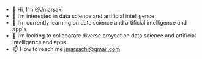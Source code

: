 - 👋 Hi, I’m @Jmarsaki
- 👀 I’m interested in data science and artificial intelligence
- 🌱 I’m currently learning on data science and artificial intelligence and app's
- 💞️ I’m looking to collaborate diverse proyect on data science and artificial intelligence and apps
- 📫 How to reach me jmarsachi@gmail.com

<!---
Jmarsaki/Jmarsaki is a ✨ special ✨ repository because its `README.md` (this file) appears on your GitHub profile.
You can click the Preview link to take a look at your changes.
--->
